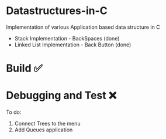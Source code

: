 # Datastructures-in-C
Implementation of various Application based data structure in C
- Stack Implementation - BackSpaces (done)
- Linked List Implementation - Back Button (done)


# Build ✅
# Debugging and Test ❌

To do:
 1. Connect Trees to the menu
 2. Add Queues application
